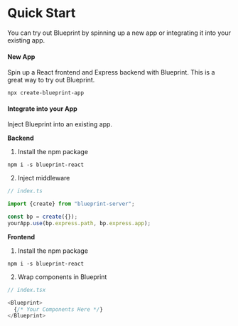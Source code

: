 # Quick Start

You can try out Blueprint by spinning up a new app or integrating it into your existing app.

#### New App

Spin up a React frontend and Express backend with Blueprint. This is a great way to try out Blueprint.
```
npx create-blueprint-app
```

#### Integrate into your App

Inject Blueprint into an existing app.

**Backend**

1) Install the npm package
```
npm i -s blueprint-react
```

2) Inject middleware 

```typescript
// index.ts

import {create} from "blueprint-server";

const bp = create({});
yourApp.use(bp.express.path, bp.express.app);
```

**Frontend**

1) Install the npm package 

```
npm i -s blueprint-react
```
2) Wrap components in Blueprint

```typescript
// index.tsx

<Blueprint>
  {/* Your Components Here */}
</Blueprint>
```